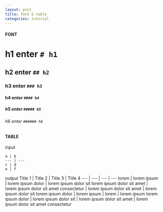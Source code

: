```yaml
---
layout: post
title: font & table
categories: tutorial
---
```


#### FONT

# h1 enter `# h1`
## h2 enter `## h2`
### h3 enter `### h3`
#### h4 enter `#### h4`
##### h5 enter `##### h5`
###### h6 enter `###### h6`

#### TABLE

input
```
a | b
--- | ---
c | d
e | f
```
output
Title 1 | Title 2 | Title 3 | Title 4
--- | --- | --- | ---
lorem | lorem ipsum | lorem ipsum dolor | lorem ipsum dolor sit
lorem ipsum dolor sit amet | lorem ipsum dolor sit amet consectetur | lorem ipsum dolor sit amet | lorem ipsum dolor sit
lorem ipsum dolor | lorem ipsum | lorem | lorem ipsum
lorem ipsum dolor | lorem ipsum dolor sit | lorem ipsum dolor sit amet | lorem ipsum dolor sit amet consectetur
